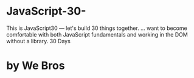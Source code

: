 # JavaScript-30-
This is JavaScript30 — let's build 30 things together. ... want to become comfortable with both JavaScript fundamentals and working in the DOM without a library.
30 Days    
# by We Bros

